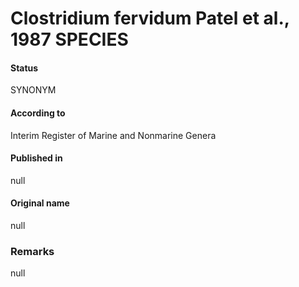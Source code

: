 # Clostridium fervidum Patel et al., 1987 SPECIES

#### Status
SYNONYM

#### According to
Interim Register of Marine and Nonmarine Genera

#### Published in
null

#### Original name
null

### Remarks
null